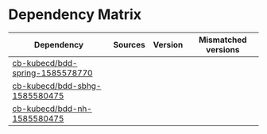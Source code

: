 # Dependency Matrix

Dependency | Sources | Version | Mismatched versions
---------- | ------- | ------- | -------------------
[cb-kubecd/bdd-spring-1585578770](https://github.com/cb-kubecd/bdd-spring-1585578770.git) |  | []() | 
[cb-kubecd/bdd-sbhg-1585580475](https://github.com/cb-kubecd/bdd-sbhg-1585580475.git) |  | []() | 
[cb-kubecd/bdd-nh-1585580475](https://github.com/cb-kubecd/bdd-nh-1585580475.git) |  | []() | 
